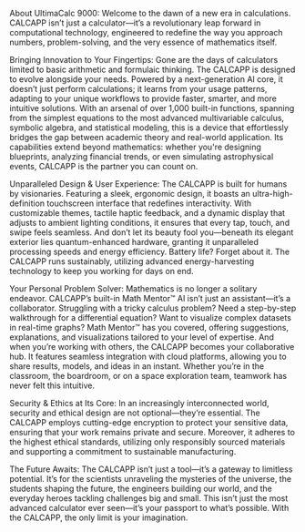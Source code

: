 About UltimaCalc 9000:
Welcome to the dawn of a new era in calculations. CALCAPP isn’t just a calculator—it’s a revolutionary leap forward in computational technology, engineered to redefine the way you approach numbers, problem-solving, and the very essence of mathematics itself.


Bringing Innovation to Your Fingertips:
Gone are the days of calculators limited to basic arithmetic and formulaic thinking. The CALCAPP is designed to evolve alongside your needs. Powered by a next-generation AI core, it doesn’t just perform calculations; it learns from your usage patterns, adapting to your unique workflows to provide faster, smarter, and more intuitive solutions.
With an arsenal of over 1,000 built-in functions, spanning from the simplest equations to the most advanced multivariable calculus, symbolic algebra, and statistical modeling, this is a device that effortlessly bridges the gap between academic theory and real-world application. Its capabilities extend beyond mathematics: whether you're designing blueprints, analyzing financial trends, or even simulating astrophysical events, CALCAPP is the partner you can count on.


Unparalleled Design & User Experience:
The CALCAPP is built for humans by visionaries. Featuring a sleek, ergonomic design, it boasts an ultra-high-definition touchscreen interface that redefines interactivity. With customizable themes, tactile haptic feedback, and a dynamic display that adjusts to ambient lighting conditions, it ensures that every tap, touch, and swipe feels seamless.
And don’t let its beauty fool you—beneath its elegant exterior lies quantum-enhanced hardware, granting it unparalleled processing speeds and energy efficiency. Battery life? Forget about it. The CALCAPP runs sustainably, utilizing advanced energy-harvesting technology to keep you working for days on end.


Your Personal Problem Solver:
Mathematics is no longer a solitary endeavor. CALCAPP’s built-in Math Mentor™ AI isn’t just an assistant—it’s a collaborator. Struggling with a tricky calculus problem? Need a step-by-step walkthrough for a differential equation? Want to visualize complex datasets in real-time graphs? Math Mentor™ has you covered, offering suggestions, explanations, and visualizations tailored to your level of expertise.
And when you’re working with others, the CALCAPP becomes your collaborative hub. It features seamless integration with cloud platforms, allowing you to share results, models, and ideas in an instant. Whether you’re in the classroom, the boardroom, or on a space exploration team, teamwork has never felt this intuitive.


Security & Ethics at Its Core:
In an increasingly interconnected world, security and ethical design are not optional—they’re essential. The CALCAPP employs cutting-edge encryption to protect your sensitive data, ensuring that your work remains private and secure. Moreover, it adheres to the highest ethical standards, utilizing only responsibly sourced materials and supporting a commitment to sustainable manufacturing.


The Future Awaits:
The CALCAPP isn’t just a tool—it’s a gateway to limitless potential. It’s for the scientists unraveling the mysteries of the universe, the students shaping the future, the engineers building our world, and the everyday heroes tackling challenges big and small.
This isn’t just the most advanced calculator ever seen—it’s your passport to what’s possible. With the CALCAPP, the only limit is your imagination.
